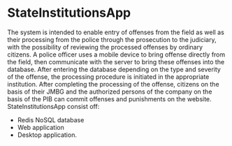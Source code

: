 # StateInstitutionsApp

The system is intended to enable entry of offenses from the field as well as their processing from the police through
the prosecution to the judiciary, with the possibility of reviewing the processed offenses by ordinary citizens. 
A police officer uses a mobile device to bring offense directly from the field, then communicate with the server
to bring these offenses into the database. After entering the database depending on the type and severity of the offense,
the processing procedure is initiated in the appropriate institution. After completing the processing of the offense, 
citizens on the basis of their JMBG and the authorized persons of the company on the basis of the PIB can commit offenses 
and punishments on the website.
StateInstitutionsApp consist off:
- Redis NoSQL database
- Web application
- Desktop application.
